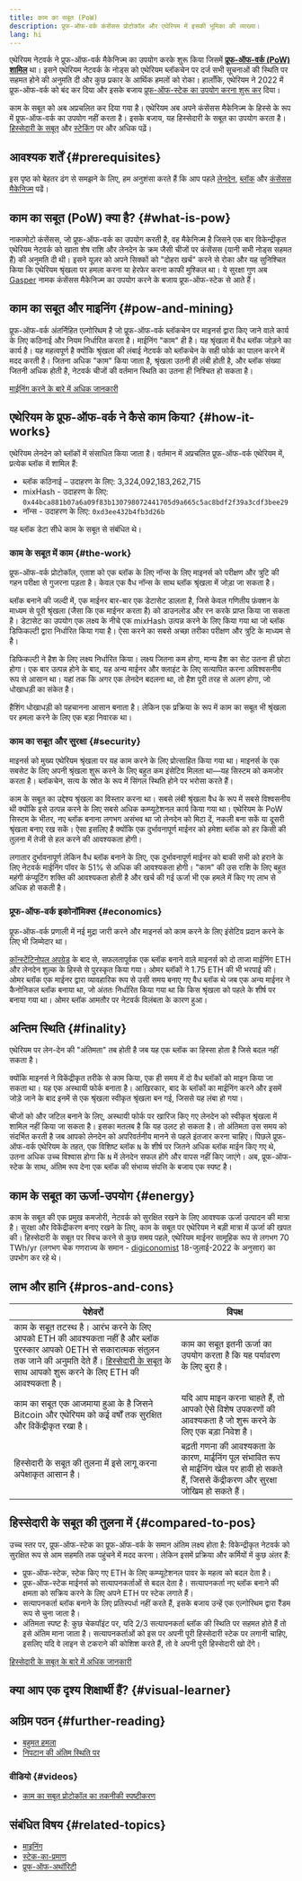 ```yaml
---
title: काम का सबूत (PoW)
description: प्रूफ-ऑफ-वर्क कंसेंसस प्रोटोकॉल और एथेरियम में इसकी भूमिका की व्याख्या।
lang: hi
---
```


एथेरियम नेटवर्क ने प्रूफ-ऑफ-वर्क मैकेनिज्म का उपयोग करके शुरू किया जिसमें **[प्रूफ-ऑफ-वर्क (PoW) शामिल](/developers/docs/consensus-mechanisms/pow)** था। इसने एथेरियम नेटवर्क के नोड्स को एथेरियम ब्लॉकचेन पर दर्ज सभी सूचनाओं की स्थिति पर सहमत होने की अनुमति दी और कुछ प्रकार के आर्थिक हमलों को रोका। हालाँकि, एथेरियम ने 2022 में प्रूफ-ऑफ-वर्क को बंद कर दिया और इसके बजाय [प्रूफ-ऑफ-स्टेक का उपयोग करना शुरू कर](/developers/docs/consensus-mechanisms/pos) दिया।

<Alert variant="update">
<Emoji text=":wave:" className="text-4xl"/>
<AlertContent>
<AlertDescription>
    काम के सबूत को अब अप्रचलित कर दिया गया है। एथेरियम अब अपने कंसेंसस मैकेनिज्म के हिस्से के रूप में प्रूफ-ऑफ-वर्क का उपयोग नहीं करता है। इसके बजाय, यह हिस्सेदारी के सबूत का उपयोग करता है। <a href="/developers/docs/consensus-mechanisms/pos/">हिस्सेदारी के सबूत</a> और <a href="/staking/">स्टेकिंग</a> पर और अधिक पढ़ें।
</AlertDescription>
</AlertContent>
</Alert>

## आवश्यक शर्तें {#prerequisites}

इस पृष्ठ को बेहतर ढंग से समझने के लिए, हम अनुशंसा करते हैं कि आप पहले [लेनदेन](/developers/docs/transactions/), [ब्लॉक](/developers/docs/blocks/) और [कंसेंसस मैकेनिज्म](/developers/docs/consensus-mechanisms/) पढें।

## काम का सबूत (PoW) क्या है? {#what-is-pow}

नाकामोटो कंसेंसस, जो प्रूफ-ऑफ-वर्क का उपयोग करती है, वह मैकेनिज्म है जिसने एक बार विकेन्द्रीकृत एथेरियम नेटवर्क को खाता शेष राशि और लेनदेन के क्रम जैसी चीजों पर कंसेंसस (यानी सभी नोड्स सहमत हैं) की अनुमति दी थी। इसने यूज़र को अपने सिक्कों को "दोहरा खर्च" करने से रोका और यह सुनिश्चित किया कि एथेरियम श्रृंखला पर हमला करना या हेरफेर करना काफी मुश्किल था। ये सुरक्षा गुण अब [Gasper](/developers/docs/consensus-mechanisms/pos/gasper/) नामक कंसेंसस मैकेनिज्म का उपयोग करने के बजाय प्रूफ-ऑफ-स्टेक से आते हैं।

## काम का सबूत और माइनिंग {#pow-and-mining}

प्रूफ-ऑफ-वर्क अंतर्निहित एल्गोरिथम है जो प्रूफ-ऑफ-वर्क ब्लॉकचेन पर माइनर्स द्वारा किए जाने वाले कार्य के लिए कठिनाई और नियम निर्धारित करता है। माईनिंग "काम" ही है। यह श्रृंखला में वैध ब्लॉक जोड़ने का कार्य है। यह महत्वपूर्ण है क्योंकि श्रृंखला की लंबाई नेटवर्क को ब्लॉकचेन के सही फोर्क का पालन करने में मदद करती है। जितना अधिक "काम" किया जाता है, श्रृंखला उतनी ही लंबी होती है, और ब्लॉक संख्या जितनी अधिक होती है, नेटवर्क चीजों की वर्तमान स्थिति का उतना ही निश्चित हो सकता है।

[माईनिंग करने के बारे में अधिक जानकारी](/developers/docs/consensus-mechanisms/pow/mining/)

## एथेरियम के प्रूफ-ऑफ-वर्क ने कैसे काम किया? {#how-it-works}

एथेरियम लेनदेन को ब्लॉकों में संसाधित किया जाता है। वर्तमान में अप्रचलित प्रूफ-ऑफ-वर्क एथेरियम में, प्रत्येक ब्लॉक में शामिल हैं:

- ब्लॉक कठिनाई – उदाहरण के लिए: 3,324,092,183,262,715
- mixHash - उदाहरण के लिए: `0x44bca881b07a6a09f83b130798072441705d9a665c5ac8bdf2f39a3cdf3bee29`
- नॉन्स - उदाहरण के लिए: `0xd3ee432b4fb3d26b`

यह ब्लॉक डेटा सीधे काम के सबूत से संबंधित थे।

### काम के सबूत में काम {#the-work}

प्रूफ-ऑफ-वर्क प्रोटोकॉल, एताश को एक ब्लॉक के लिए नॉन्स के लिए माइनर्स को परीक्षण और त्रुटि की गहन परीक्षा से गुजरना पड़ता है। केवल एक वैध नॉन्स के साथ ब्लॉक श्रृंखला में जोड़ा जा सकता है।

ब्लॉक बनाने की जल्दी में, एक माईनर बार-बार एक डेटासेट डालता है, जिसे केवल गणितीय फ़ंक्शन के माध्यम से पूरी श्रृंखला (जैसा कि एक माईनर करता है) को डाउनलोड और रन करके प्राप्त किया जा सकता है। डेटासेट का उपयोग एक लक्ष्य के नीचे एक mixHash उत्पन्न करने के लिए किया गया था जो ब्लॉक डिफिकल्‍टी द्वारा निर्धारित किया गया है। ऐसा करने का सबसे अच्छा तरीका परीक्षण और त्रुटि के माध्यम से है।

डिफिकल्‍टी ने हैश के लिए लक्ष्य निर्धारित किया। लक्ष्य जितना कम होगा, मान्य हैश का सेट उतना ही छोटा होगा। एक बार उत्पन्न होने के बाद, यह अन्य माईनर और क्लाइंट के लिए सत्यापित करना अविश्वसनीय रूप से आसान था। यहां तक कि अगर एक लेनदेन बदलना था, तो हैश पूरी तरह से अलग होगा, जो धोखाधड़ी का संकेत है।

हैशिंग धोखाधड़ी को पहचानना आसान बनाता है। लेकिन एक प्रक्रिया के रूप में काम का सबूत भी श्रृंखला पर हमला करने के लिए एक बड़ा निवारक था।

### काम का सबूत और सुरक्षा {#security}

माइनर्स को मुख्य एथेरियम श्रृंखला पर यह काम करने के लिए प्रोत्साहित किया गया था। माइनर्स के एक सबसेट के लिए अपनी श्रृंखला शुरू करने के लिए बहुत कम इंसेटिव मिलता था—यह सिस्टम को कमजोर करता है। ब्लॉकचेन, सत्य के स्रोत के रूप में सिंगल स्थिति होने पर भरोसा करते हैं।

काम के सबूत का उद्देश्य श्रृंखला का विस्तार करना था। सबसे लंबी श्रृंखला वैध के रूप में सबसे विश्वसनीय थी क्योंकि इसे उत्पन्न करने के लिए सबसे अधिक कम्प्यूटेशनल कार्य किया गया था। एथेरियम के PoW सिस्टम के भीतर, नए ब्लॉक बनाना लगभग असंभव था जो लेनदेन को मिटा दें, नकली बना सकें या दूसरी श्रृंखला बनाए रख सकें। ऐसा इसलिए है क्योंकि एक दुर्भावनापूर्ण माईनर को हमेशा ब्लॉक को हर किसी की तुलना में तेजी से हल करने की आवश्यकता होगी।

लगातार दुर्भावनापूर्ण लेकिन वैध ब्लॉक बनाने के लिए, एक दुर्भावनापूर्ण माईनर को बाकी सभी को हराने के लिए नेटवर्क माईनिंग पॉवर के 51% से अधिक की आवश्यकता होगी। "काम" की उस राशि के लिए बहुत महंगी कंप्यूटिंग शक्ति की आवश्यकता होती है और खर्च की गई ऊर्जा भी एक हमले में किए गए लाभ से अधिक हो सकती है।

### प्रूफ-ऑफ-वर्क इकोनॉमिक्स {#economics}

प्रूफ-ऑफ-वर्क प्रणाली में नई मुद्रा जारी करने और माइनर्स को काम करने के लिए इंसेटिव प्रदान करने के लिए भी जिम्मेदार था।

[कॉन्स्टेंटिनोपल अपग्रेड](/history/#constantinople) के बाद से, सफलतापूर्वक एक ब्लॉक बनाने वाले माइनर्स को दो ताजा माईनिंग ETH और लेनदेन शुल्क के हिस्से से पुरस्कृत किया गया। ओमर ब्लॉकों ने 1.75 ETH की भी भरपाई की। ओमर ब्लॉक एक माईनर द्वारा व्यावहारिक रूप से उसी समय बनाए गए वैध ब्लॉक थे जब एक अन्य माईनर ने कैनोनिकल ब्लॉक बनाया था, जो अंततः निर्धारित किया गया था कि किस श्रृंखला को पहले के शीर्ष पर बनाया गया था। ओमर ब्लॉक आमतौर पर नेटवर्क विलंबता के कारण हुआ।

## अन्तिम स्थिति {#finality}

एथेरियम पर लेन-देन की "अंतिमता" तब होती है जब यह एक ब्लॉक का हिस्सा होता है जिसे बदल नहीं सकता है।

क्योंकि माइनर्स ने विकेंद्रीकृत तरीके से काम किया, एक ही समय में दो वैध ब्लॉकों को माइन किया जा सकता था। यह एक अस्थायी फोर्क बनाता है। आखिरकार, बाद के ब्लॉकों का माईनिंग करने और इसमें जोड़े जाने के बाद इनमें से एक श्रृंखला स्वीकृत श्रृंखला बन गई, जिससे यह लंबा हो गया।

चीजों को और जटिल बनाने के लिए, अस्थायी फोर्क पर खारिज किए गए लेनदेन को स्वीकृत श्रृंखला में शामिल नहीं किया जा सकता है। इसका मतलब है कि यह उलट हो सकता है। तो अंतिमता उस समय को संदर्भित करती है जब आपको लेनदेन को अपरिवर्तनीय मानने से पहले इंतजार करना चाहिए। पिछले प्रूफ-ऑफ-वर्क एथेरियम के तहत, एक विशिष्ट ब्लॉक `N` के शीर्ष पर जितने अधिक ब्लॉक माईन किए गए थे, उतना अधिक उच्च विश्वास होगा कि `N` में लेनदेन सफल होंगे और वापस नहीं किए जाएंगे। अब, प्रूफ-ऑफ-स्टेक के साथ, अंतिम रूप देना एक ब्लॉक की संभाव्य संपत्ति के बजाय एक स्पष्ट है।

## काम के सबूत का ऊर्जा-उपयोग {#energy}

काम के सबूत की एक प्रमुख कमजोरी, नेटवर्क को सुरक्षित रखने के लिए आवश्यक ऊर्जा उत्पादन की मात्रा है। सुरक्षा और विकेंद्रीकरण बनाए रखने के लिए, काम के सबूत पर एथेरियम ने बड़ी मात्रा में ऊर्जा की खपत की। हिस्सेदारी के सबूत पर स्विच करने से कुछ समय पहले, एथेरियम माईनर सामूहिक रूप से लगभग 70 TWh/yr (लगभग चेक गणराज्य के समान - [digiconomist](https://digiconomist.net/) 18-जुलाई-2022 के अनुसार) का उपभोग कर रहे थे।

## लाभ और हानि {#pros-and-cons}

| पेशेवरों                                                                                                                                                                                                                                                          | विपक्ष                                                                                                                                     |
| ----------------------------------------------------------------------------------------------------------------------------------------------------------------------------------------------------------------------------------------------------------------- | ------------------------------------------------------------------------------------------------------------------------------------------ |
| काम के सबूत तटस्थ है। आरंभ करने के लिए आपको ETH की आवश्यकता नहीं है और ब्लॉक पुरस्कार आपको 0ETH से सकारात्मक संतुलन तक जाने की अनुमति देते हैं। [हिस्सेदारी के सबूत](/developers/docs/consensus-mechanisms/pos/) के साथ आपको शुरू करने के लिए ETH की आवश्यकता है। | काम का सबूत इतनी ऊर्जा का उपयोग करता है कि यह पर्यावरण के लिए बुरा है।                                                                     |
| काम का सबूत एक आजमाया हुआ के है जिसने Bitcoin और एथेरियम को कई वर्षों तक सुरक्षित और विकेंद्रीकृत रखा है।                                                                                                                                                         | यदि आप माइन करना चाहते हैं, तो आपको ऐसे विशेष उपकरणों की आवश्यकता है जो शुरू करने के लिए एक बड़ा निवेश है।                                 |
| हिस्सेदारी के सबूत की तुलना में इसे लागू करना अपेक्षाकृत आसान है।                                                                                                                                                                                                 | बढ़ती गणना की आवश्यकता के कारण, माईनिंग पूल संभावित रूप से माईनिंग खेल पर हावी हो सकते हैं, जिससे केंद्रीकरण और सुरक्षा जोखिम हो सकते हैं। |

## हिस्सेदारी के सबूत की तुलना में {#compared-to-pos}

उच्च स्तर पर, प्रूफ-ऑफ-स्टेक का प्रूफ-ऑफ-वर्क के समान अंतिम लक्ष्य होता है: विकेन्द्रीकृत नेटवर्क को सुरक्षित रूप से आम सहमति तक पहुंचने में मदद करना। लेकिन इसमें प्रक्रिया और कर्मियों में कुछ अंतर हैं:

- प्रूफ-ऑफ-स्टेक, स्टेक किए गए ETH के लिए कम्प्यूटेशनल पावर के महत्व को बदल देता है।
- प्रूफ-ऑफ-स्टेक माईनर्स को सत्यापनकर्ताओं से बदल देता है। सत्यापनकर्ता नए ब्लॉक बनाने की क्षमता को सक्रिय करने के लिए अपने ETH पर स्‍टेक लगाते हैं।
- सत्यापनकर्ता ब्लॉक बनाने के लिए प्रतिस्पर्धा नहीं करते हैं, इसके बजाय उन्हें एक एल्गोरिथम द्वारा रैंडम रूप से चुना जाता है।
- अंतिमता स्पष्ट है: कुछ चेकपॉइंट पर, यदि 2/3 सत्यापनकर्ता ब्लॉक की स्थिति पर सहमत होते हैं तो इसे अंतिम माना जाता है। सत्यापनकर्ताओं को इस पर अपनी पूरी हिस्सेदारी स्टेक पर लगानी चाहिए, इसलिए यदि वे लाइन से टकराने की कोशिश करते हैं, तो वे अपनी पूरी हिस्सेदारी खो देंगे।

[हिस्सेदारी के सबूत के बारे में अधिक जानकारी](/developers/docs/consensus-mechanisms/pos/)

## क्या आप एक दृश्य शिक्षार्थी हैं? {#visual-learner}

<YouTube id="3EUAcxhuoU4" />

## अग्रिम पठन {#further-reading}

- [बहुमत हमला](https://en.bitcoin.it/wiki/Majority_attack)
- [निपटान की अंतिम स्थिति पर](https://blog.ethereum.org/2016/05/09/on-settlement-finality/)

### वीडियो {#videos}

- [काम का सबूत प्रोटोकॉल का तकनीकी स्पष्टीकरण](https://youtu.be/9V1bipPkCTU)

## संबंधित विषय {#related-topics}

- [माइनिंग](/developers/docs/consensus-mechanisms/pow/mining/)
- [स्टेक-का-प्रमाण](/developers/docs/consensus-mechanisms/pos/)
- [प्रूफ-ऑफ-अथॉरिटी](/developers/docs/consensus-mechanisms/poa/)
